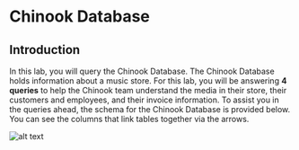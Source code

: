# Chinook Database

## Introduction

In this lab, you will query the Chinook Database. The Chinook Database holds information about a music store. For this lab, you will be answering **4 queries** to help the Chinook team understand the media in their store, their customers and employees, and their invoice information. To assist you in the queries ahead, the schema for the Chinook Database is provided below. You can see the columns that link tables together via the arrows.

![alt text](https://video.udacity-data.com/topher/2019/February/5c6164bf_chinook/chinook.png)
